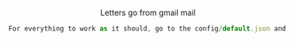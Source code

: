 <p align="center">
  Letters go from gmail mail
</p>

```js
For everything to work as it should, go to the config/default.json and enter your data there
```
